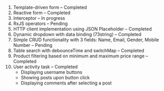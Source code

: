 1. Template-driven form – Completed  
2. Reactive form – Completed  
3. Interceptor – In progress  
4. RxJS operators – Pending  
5. HTTP client implementation using JSON Placeholder – Completed  
6. Dynamic dropdown with data binding (73string) – Completed  
7. Simple CRUD functionality with 3 fields: Name, Email, Gender, Mobile Number – Pending  
8. Table search with debounceTime and switchMap – Completed  
9. Product filtering based on minimum and maximum price range – Completed  
10. User activity task – Completed  
    - Displaying username buttons  
    - Showing posts upon button click  
    - Displaying comments after selecting a post  